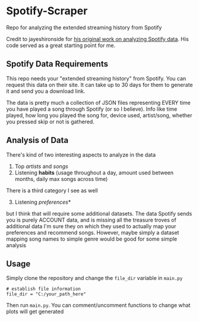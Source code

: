 # Spotify-Scraper
Repo for analyzing the extended streaming history from Spotify

Credit to jayeshironside for [his original work on analyzing Spotify data](https://github.com/jayeshironside/Spotify-Streaming-history-analysis). His code served as a great starting point for me.

## Spotify Data Requirements
This repo needs your "extended streaming history" from Spotify. You can request this data on their site. It can take up to 30 days for them to generate it and send you a download link.

The data is pretty much a collection of JSON files representing EVERY time you have played a song through Spotify (or so I believe). Info like time played, how long you played the song for, device used, artist/song, whether you pressed skip or not is gathered.

## Analysis of Data
There's kind of two interesting aspects to analyze in the data

1. Top *artists* and *songs*
2. Listening **habits** (usage throughout a day, amount used between months, daily max songs across time)

There is a third category I see as well

3. Listening *preferences**

but I think that will require some additional datasets. The data Spotify sends you is purely ACCOUNT data, and is missing all the treasure troves of additional data I'm sure they on which they used to actually map your preferences and recommend songs. However, maybe simply a dataset mapping song names to simple genre would be good for some simple analysis

## Usage
Simply clone the repository and change the `file_dir` variable in `main.py`

```
# establish file information
file_dir = "C:/your_path_here"
```
Then run `main.py`. You can comment/uncomment functions to change what plots will get generated
